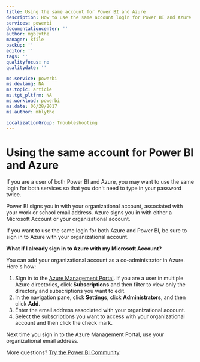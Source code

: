 ```yaml
---
title: Using the same account for Power BI and Azure
description: How to use the same account login for Power BI and Azure
services: powerbi
documentationcenter: ''
author: mgblythe
manager: kfile
backup: ''
editor: ''
tags: ''
qualityfocus: no
qualitydate: ''

ms.service: powerbi
ms.devlang: NA
ms.topic: article
ms.tgt_pltfrm: NA
ms.workload: powerbi
ms.date: 06/28/2017
ms.author: mblythe

LocalizationGroup: Troubleshooting
---
```

# Using the same account for Power BI and Azure
If you are a user of both Power BI and Azure, you may want to use the same login for both services so that you don't need to type in your password twice.

Power BI signs you in with your organizational account, associated with your work or school email address.  Azure signs you in with either a Microsoft Account or your organizational account.

If you want to use the same login for both Azure and Power BI, be sure to sign in to Azure with your organizational account.

**What if I already sign in to Azure with my Microsoft Account?**

You can add your organizational account as a co-administrator in Azure.  Here's how:

1. Sign in to the [Azure Management Portal](http://manage.windowsazure.com/). If you are a user in multiple Azure directories, click **Subscriptions** and then filter to view only the directory and subscriptions you want to edit.
2. In the navigation pane, click **Settings**, click **Administrators**, and then click **Add**.
3. Enter the email address associated with your organizational account.
4. Select the subscriptions you want to access with your organizational account and then click the check mark.

Next time you sign in to the Azure Management Portal, use your organizational email address.

More questions? [Try the Power BI Community](http://community.powerbi.com/)

